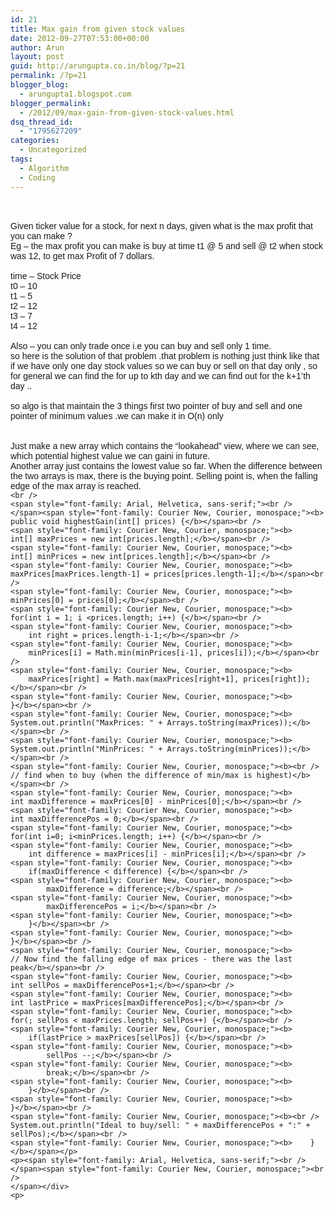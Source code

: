 ```yaml
---
id: 21
title: Max gain from given stock values
date: 2012-09-27T07:53:00+00:00
author: Arun
layout: post
guid: http://arungupta.co.in/blog/?p=21
permalink: /?p=21
blogger_blog:
  - arungupta1.blogspot.com
blogger_permalink:
  - /2012/09/max-gain-from-given-stock-values.html
dsq_thread_id:
  - "1795627209"
categories:
  - Uncategorized
tags:
  - Algorithm
  - Coding
---
```

<div dir="ltr" style="text-align: left;">
  <span style="font-family: Arial, Helvetica, sans-serif;"><br /> </span><span style="font-family: Arial, Helvetica, sans-serif;"><br /> </span><span style="font-family: Arial, Helvetica, sans-serif;">Given ticker value for a stock, for next n days, given what is the max profit that you can make ?</span><br /> <span style="font-family: Arial, Helvetica, sans-serif;">Eg &#8211; the max profit you can make is buy at time t1 @ 5 and sell @ t2 when stock was 12, to get max Profit of 7 dollars.</span><br /> <span style="font-family: Arial, Helvetica, sans-serif;"><br /> time &#8211; Stock Price</span><br /> <span style="font-family: Arial, Helvetica, sans-serif;">t0 &#8211; 10</span><br /> <span style="font-family: Arial, Helvetica, sans-serif;">t1 &#8211; 5</span><br /> <span style="font-family: Arial, Helvetica, sans-serif;">t2 &#8211; 12</span><br /> <span style="font-family: Arial, Helvetica, sans-serif;">t3 &#8211; 7</span><br /> <span style="font-family: Arial, Helvetica, sans-serif;">t4 &#8211; 12</span><br /> <span style="font-family: Arial, Helvetica, sans-serif;"><br /> Also &#8211; you can only trade once i.e you can buy and sell only 1 time.</span><br /> <span style="font-family: Arial, Helvetica, sans-serif;">so here is the solution of that problem .that problem is nothing just think like that if we have only one day stock values so we can buy or sell on that day only , so for general we can find the for up to kth day and we can find out for the k+1&#8217;th day ..</span><br /> <span style="font-family: Arial, Helvetica, sans-serif;"><br /> so algo is that maintain the 3 things first two pointer of buy and sell and one pointer of minimum values .we can make it in O(n) only</span><br /> <span style="font-family: Arial, Helvetica, sans-serif;"><br /> </span><span style="font-family: Arial, Helvetica, sans-serif;"><br /> Just make a new array which contains the &#8220;lookahead&#8221; view, where we can see, which potential highest value we can gaini in future.</span><br /> <span style="font-family: Arial, Helvetica, sans-serif;">Another array just contains the lowest value so far. When the difference between the two arrays is max, there is the buying point. Selling point is, when the falling edge of the max array is reached.</span><br /> <code>&lt;br />
&lt;span style="font-family: Arial, Helvetica, sans-serif;">&lt;br />
&lt;/span>&lt;span style="font-family: Courier New, Courier, monospace;">&lt;b> public void highestGain(int[] prices) {&lt;/b>&lt;/span>&lt;br />
&lt;span style="font-family: Courier New, Courier, monospace;">&lt;b>        int[] maxPrices = new int[prices.length];&lt;/b>&lt;/span>&lt;br />
&lt;span style="font-family: Courier New, Courier, monospace;">&lt;b>        int[] minPrices = new int[prices.length];&lt;/b>&lt;/span>&lt;br />
&lt;span style="font-family: Courier New, Courier, monospace;">&lt;b>        maxPrices[maxPrices.length-1] = prices[prices.length-1];&lt;/b>&lt;/span>&lt;br />
&lt;span style="font-family: Courier New, Courier, monospace;">&lt;b>        minPrices[0] = prices[0];&lt;/b>&lt;/span>&lt;br />
&lt;span style="font-family: Courier New, Courier, monospace;">&lt;b>        for(int i = 1; i &lt;prices.length; i++) {&lt;/b>&lt;/span>&lt;br />
&lt;span style="font-family: Courier New, Courier, monospace;">&lt;b>            int right = prices.length-i-1;&lt;/b>&lt;/span>&lt;br />
&lt;span style="font-family: Courier New, Courier, monospace;">&lt;b>            minPrices[i] = Math.min(minPrices[i-1], prices[i]);&lt;/b>&lt;/span>&lt;br />
&lt;span style="font-family: Courier New, Courier, monospace;">&lt;b>            maxPrices[right] = Math.max(maxPrices[right+1], prices[right]);&lt;/b>&lt;/span>&lt;br />
&lt;span style="font-family: Courier New, Courier, monospace;">&lt;b>        }&lt;/b>&lt;/span>&lt;br />
&lt;span style="font-family: Courier New, Courier, monospace;">&lt;b>        System.out.println("MaxPrices: " + Arrays.toString(maxPrices));&lt;/b>&lt;/span>&lt;br />
&lt;span style="font-family: Courier New, Courier, monospace;">&lt;b>        System.out.println("MinPrices: " + Arrays.toString(minPrices));&lt;/b>&lt;/span>&lt;br />
&lt;span style="font-family: Courier New, Courier, monospace;">&lt;b>&lt;br />
// find when to buy (when the difference of min/max is highest)&lt;/b>&lt;/span>&lt;br />
&lt;span style="font-family: Courier New, Courier, monospace;">&lt;b>        int maxDifference = maxPrices[0] - minPrices[0];&lt;/b>&lt;/span>&lt;br />
&lt;span style="font-family: Courier New, Courier, monospace;">&lt;b>        int maxDifferencePos = 0;&lt;/b>&lt;/span>&lt;br />
&lt;span style="font-family: Courier New, Courier, monospace;">&lt;b>        for(int i=0; i&lt;minPrices.length; i++) {&lt;/b>&lt;/span>&lt;br />
&lt;span style="font-family: Courier New, Courier, monospace;">&lt;b>            int difference = maxPrices[i] - minPrices[i];&lt;/b>&lt;/span>&lt;br />
&lt;span style="font-family: Courier New, Courier, monospace;">&lt;b>            if(maxDifference &lt; difference) {&lt;/b>&lt;/span>&lt;br />
&lt;span style="font-family: Courier New, Courier, monospace;">&lt;b>                maxDifference = difference;&lt;/b>&lt;/span>&lt;br />
&lt;span style="font-family: Courier New, Courier, monospace;">&lt;b>                maxDifferencePos = i;&lt;/b>&lt;/span>&lt;br />
&lt;span style="font-family: Courier New, Courier, monospace;">&lt;b>            }&lt;/b>&lt;/span>&lt;br />
&lt;span style="font-family: Courier New, Courier, monospace;">&lt;b>        }&lt;/b>&lt;/span>&lt;br />
&lt;span style="font-family: Courier New, Courier, monospace;">&lt;b>        // Now find the falling edge of max prices - there was the last peak&lt;/b>&lt;/span>&lt;br />
&lt;span style="font-family: Courier New, Courier, monospace;">&lt;b>        int sellPos = maxDifferencePos+1;&lt;/b>&lt;/span>&lt;br />
&lt;span style="font-family: Courier New, Courier, monospace;">&lt;b>        int lastPrice = maxPrices[maxDifferencePos];&lt;/b>&lt;/span>&lt;br />
&lt;span style="font-family: Courier New, Courier, monospace;">&lt;b>        for(; sellPos &lt; maxPrices.length; sellPos++) {&lt;/b>&lt;/span>&lt;br />
&lt;span style="font-family: Courier New, Courier, monospace;">&lt;b>            if(lastPrice &gt; maxPrices[sellPos]) {&lt;/b>&lt;/span>&lt;br />
&lt;span style="font-family: Courier New, Courier, monospace;">&lt;b>                sellPos --;&lt;/b>&lt;/span>&lt;br />
&lt;span style="font-family: Courier New, Courier, monospace;">&lt;b>                break;&lt;/b>&lt;/span>&lt;br />
&lt;span style="font-family: Courier New, Courier, monospace;">&lt;b>            }&lt;/b>&lt;/span>&lt;br />
&lt;span style="font-family: Courier New, Courier, monospace;">&lt;b>        }&lt;/b>&lt;/span>&lt;br />
&lt;span style="font-family: Courier New, Courier, monospace;">&lt;b>&lt;br />
System.out.println("Ideal to buy/sell: " + maxDifferencePos + ":" + sellPos);&lt;/b>&lt;/span>&lt;br />
&lt;span style="font-family: Courier New, Courier, monospace;">&lt;b>    }&lt;/b>&lt;/span>&lt;/p>
&lt;p>&lt;span style="font-family: Arial, Helvetica, sans-serif;">&lt;br />
&lt;/span>&lt;span style="font-family: Courier New, Courier, monospace;">&lt;br />
&lt;/span>&lt;/div>
&lt;p></code></p>